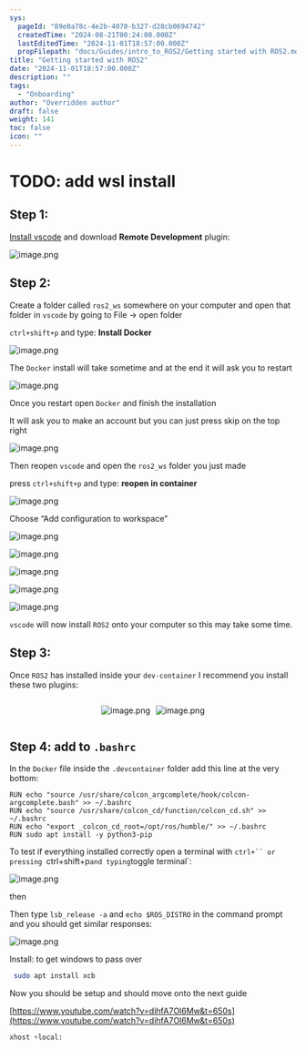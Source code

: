 ```yaml
---
sys:
  pageId: "89e0a78c-4e2b-4070-b327-d28cb0694742"
  createdTime: "2024-08-21T00:24:00.000Z"
  lastEditedTime: "2024-11-01T18:57:00.000Z"
  propFilepath: "docs/Guides/intro_to_ROS2/Getting started with ROS2.md"
title: "Getting started with ROS2"
date: "2024-11-01T18:57:00.000Z"
description: ""
tags:
  - "Onboarding"
author: "Overridden author"
draft: false
weight: 141
toc: false
icon: ""
---
```


# TODO: add wsl install

## Step 1:

[Install vscode](https://code.visualstudio.com/download) and download **Remote Development** plugin:

![image.png](https://prod-files-secure.s3.us-west-2.amazonaws.com/d518164a-d88e-44d1-a4ee-3adb3bd8bce0/efb52993-1881-4a40-b95e-6f020334f022/image.png?X-Amz-Algorithm=AWS4-HMAC-SHA256&X-Amz-Content-Sha256=UNSIGNED-PAYLOAD&X-Amz-Credential=ASIAZI2LB466Z5DZSLEO%2F20250223%2Fus-west-2%2Fs3%2Faws4_request&X-Amz-Date=20250223T140157Z&X-Amz-Expires=3600&X-Amz-Security-Token=IQoJb3JpZ2luX2VjEN7%2F%2F%2F%2F%2F%2F%2F%2F%2F%2FwEaCXVzLXdlc3QtMiJHMEUCIQCoI%2FJd5Dja64w00AejmORS0oolCB5tqULjgSBek6%2FfXQIgXHWrQZhnmuTGZYuNqm0zUCGfBXLPS1f%2B37rGXQccjYYq%2FwMIFxAAGgw2Mzc0MjMxODM4MDUiDG%2FOzNEo%2B9lSiR4eACrcA9AVxrINbyPhBGKeWsInxWhx9GZdgJGPvEsUs%2FsigRsACsvFQ3m85gATUMskYzQjaNvf4PtCZoDfieB1l9qbE3AHEMGQJv%2B2%2BveQYe3c%2BNzljAbP0zJ6CtDBRqclOiYDsKbA2Hzulh6awwn5MK3p7zado4pzhdiGafofcMQCQaFZT7EPAYsm3l6QF1t2vC8d46yMoqYZmW4ccHn%2Fe1sdKwPVDBKeapBPUc6ZTY33K%2FvV3tpi5Bd6aTjwssRdc69gGasL0d%2Fxx5A%2BqG08tNyLNXKASV6%2FQKOa0uwlKDw0tRFZaUTSeSiuPhC1YBrdGvHOz7kQriuZKOKP3%2BL%2FrxOFQtAeJglTVqYQzM48j74cFteeL7kulnyTl1xPxRYfi0C1ts34t4x343I4%2BCYMyn3qqSMFDLLQrX6s9FwJzRWHaxOd%2FwSi539FWH87FCkPhoUnP%2FzOpkJjuKCWweqHqpwqFxP3PCKNTpoy%2Bag%2BHINXSmYBTa%2BbCC2REQizqCbTKajJLOpDJnUQ%2BTcopOKVMw4GHdtYZTPgpDkItebHB7PiB6ge2HTaKCe4DtkX75H4G%2ByXfvkN1PFc4giLX4s1xxlCJL01%2F%2F1XWuNLo2uVEp%2FuaAxaydfTBWKSIhNlfimsMPjL7L0GOqUBKU7LEhdyP9ObHet4KD9Bcnsht8BmklgQcMGQ8k0Zjlwfj1TpXSbBrDDT2j6hV40cVAz7NrhafRwpFXAT7nDQdCSyRtJMXDQ6RkAoO12KncWlS8ECGBpe2IbxuL1eRJ3N8S99k2rAjSZDhW7SnmAYfw85XtwEnQ%2BQQcDUkPLF6ogLkNkasuYcrv4%2Bq65zruvpUnwTLKpZUTmN%2BP%2FzEH7oQktN1%2BRn&X-Amz-Signature=390e972f81eeac43e31bf455ca42b40dd8e41024ce0dd5738faa6ae2cadd6350&X-Amz-SignedHeaders=host&x-id=GetObject)

## Step 2:

Create a folder called `ros2_ws` somewhere on your computer and open that folder in `vscode` by going to File → open folder 

`ctrl+shift+p` and type: **Install Docker**

![image.png](https://prod-files-secure.s3.us-west-2.amazonaws.com/d518164a-d88e-44d1-a4ee-3adb3bd8bce0/2269dc0e-1cd5-47ff-bceb-c04ad9b2eab0/image.png?X-Amz-Algorithm=AWS4-HMAC-SHA256&X-Amz-Content-Sha256=UNSIGNED-PAYLOAD&X-Amz-Credential=ASIAZI2LB466Z5DZSLEO%2F20250223%2Fus-west-2%2Fs3%2Faws4_request&X-Amz-Date=20250223T140157Z&X-Amz-Expires=3600&X-Amz-Security-Token=IQoJb3JpZ2luX2VjEN7%2F%2F%2F%2F%2F%2F%2F%2F%2F%2FwEaCXVzLXdlc3QtMiJHMEUCIQCoI%2FJd5Dja64w00AejmORS0oolCB5tqULjgSBek6%2FfXQIgXHWrQZhnmuTGZYuNqm0zUCGfBXLPS1f%2B37rGXQccjYYq%2FwMIFxAAGgw2Mzc0MjMxODM4MDUiDG%2FOzNEo%2B9lSiR4eACrcA9AVxrINbyPhBGKeWsInxWhx9GZdgJGPvEsUs%2FsigRsACsvFQ3m85gATUMskYzQjaNvf4PtCZoDfieB1l9qbE3AHEMGQJv%2B2%2BveQYe3c%2BNzljAbP0zJ6CtDBRqclOiYDsKbA2Hzulh6awwn5MK3p7zado4pzhdiGafofcMQCQaFZT7EPAYsm3l6QF1t2vC8d46yMoqYZmW4ccHn%2Fe1sdKwPVDBKeapBPUc6ZTY33K%2FvV3tpi5Bd6aTjwssRdc69gGasL0d%2Fxx5A%2BqG08tNyLNXKASV6%2FQKOa0uwlKDw0tRFZaUTSeSiuPhC1YBrdGvHOz7kQriuZKOKP3%2BL%2FrxOFQtAeJglTVqYQzM48j74cFteeL7kulnyTl1xPxRYfi0C1ts34t4x343I4%2BCYMyn3qqSMFDLLQrX6s9FwJzRWHaxOd%2FwSi539FWH87FCkPhoUnP%2FzOpkJjuKCWweqHqpwqFxP3PCKNTpoy%2Bag%2BHINXSmYBTa%2BbCC2REQizqCbTKajJLOpDJnUQ%2BTcopOKVMw4GHdtYZTPgpDkItebHB7PiB6ge2HTaKCe4DtkX75H4G%2ByXfvkN1PFc4giLX4s1xxlCJL01%2F%2F1XWuNLo2uVEp%2FuaAxaydfTBWKSIhNlfimsMPjL7L0GOqUBKU7LEhdyP9ObHet4KD9Bcnsht8BmklgQcMGQ8k0Zjlwfj1TpXSbBrDDT2j6hV40cVAz7NrhafRwpFXAT7nDQdCSyRtJMXDQ6RkAoO12KncWlS8ECGBpe2IbxuL1eRJ3N8S99k2rAjSZDhW7SnmAYfw85XtwEnQ%2BQQcDUkPLF6ogLkNkasuYcrv4%2Bq65zruvpUnwTLKpZUTmN%2BP%2FzEH7oQktN1%2BRn&X-Amz-Signature=6b3a4d61e3a0b49038d94e8b13915b26de3bcaba717f73951e6173d321118517&X-Amz-SignedHeaders=host&x-id=GetObject)

The `Docker` install will take sometime and at the end it will ask you to restart

![image.png](https://prod-files-secure.s3.us-west-2.amazonaws.com/d518164a-d88e-44d1-a4ee-3adb3bd8bce0/ed233f78-be33-4b1f-b89c-9c346c0e961e/image.png?X-Amz-Algorithm=AWS4-HMAC-SHA256&X-Amz-Content-Sha256=UNSIGNED-PAYLOAD&X-Amz-Credential=ASIAZI2LB466Z5DZSLEO%2F20250223%2Fus-west-2%2Fs3%2Faws4_request&X-Amz-Date=20250223T140157Z&X-Amz-Expires=3600&X-Amz-Security-Token=IQoJb3JpZ2luX2VjEN7%2F%2F%2F%2F%2F%2F%2F%2F%2F%2FwEaCXVzLXdlc3QtMiJHMEUCIQCoI%2FJd5Dja64w00AejmORS0oolCB5tqULjgSBek6%2FfXQIgXHWrQZhnmuTGZYuNqm0zUCGfBXLPS1f%2B37rGXQccjYYq%2FwMIFxAAGgw2Mzc0MjMxODM4MDUiDG%2FOzNEo%2B9lSiR4eACrcA9AVxrINbyPhBGKeWsInxWhx9GZdgJGPvEsUs%2FsigRsACsvFQ3m85gATUMskYzQjaNvf4PtCZoDfieB1l9qbE3AHEMGQJv%2B2%2BveQYe3c%2BNzljAbP0zJ6CtDBRqclOiYDsKbA2Hzulh6awwn5MK3p7zado4pzhdiGafofcMQCQaFZT7EPAYsm3l6QF1t2vC8d46yMoqYZmW4ccHn%2Fe1sdKwPVDBKeapBPUc6ZTY33K%2FvV3tpi5Bd6aTjwssRdc69gGasL0d%2Fxx5A%2BqG08tNyLNXKASV6%2FQKOa0uwlKDw0tRFZaUTSeSiuPhC1YBrdGvHOz7kQriuZKOKP3%2BL%2FrxOFQtAeJglTVqYQzM48j74cFteeL7kulnyTl1xPxRYfi0C1ts34t4x343I4%2BCYMyn3qqSMFDLLQrX6s9FwJzRWHaxOd%2FwSi539FWH87FCkPhoUnP%2FzOpkJjuKCWweqHqpwqFxP3PCKNTpoy%2Bag%2BHINXSmYBTa%2BbCC2REQizqCbTKajJLOpDJnUQ%2BTcopOKVMw4GHdtYZTPgpDkItebHB7PiB6ge2HTaKCe4DtkX75H4G%2ByXfvkN1PFc4giLX4s1xxlCJL01%2F%2F1XWuNLo2uVEp%2FuaAxaydfTBWKSIhNlfimsMPjL7L0GOqUBKU7LEhdyP9ObHet4KD9Bcnsht8BmklgQcMGQ8k0Zjlwfj1TpXSbBrDDT2j6hV40cVAz7NrhafRwpFXAT7nDQdCSyRtJMXDQ6RkAoO12KncWlS8ECGBpe2IbxuL1eRJ3N8S99k2rAjSZDhW7SnmAYfw85XtwEnQ%2BQQcDUkPLF6ogLkNkasuYcrv4%2Bq65zruvpUnwTLKpZUTmN%2BP%2FzEH7oQktN1%2BRn&X-Amz-Signature=b92d5eb050fe64067d1fcea6909cdd9389f99014eda0af0301065c9e73c1e231&X-Amz-SignedHeaders=host&x-id=GetObject)

Once you restart open `Docker` and finish the installation

It will ask you to make an account but you can just press skip on the top right

![image.png](https://prod-files-secure.s3.us-west-2.amazonaws.com/d518164a-d88e-44d1-a4ee-3adb3bd8bce0/21010ad9-1659-4fd9-9f59-9932a09b2a3d/image.png?X-Amz-Algorithm=AWS4-HMAC-SHA256&X-Amz-Content-Sha256=UNSIGNED-PAYLOAD&X-Amz-Credential=ASIAZI2LB466Z5DZSLEO%2F20250223%2Fus-west-2%2Fs3%2Faws4_request&X-Amz-Date=20250223T140157Z&X-Amz-Expires=3600&X-Amz-Security-Token=IQoJb3JpZ2luX2VjEN7%2F%2F%2F%2F%2F%2F%2F%2F%2F%2FwEaCXVzLXdlc3QtMiJHMEUCIQCoI%2FJd5Dja64w00AejmORS0oolCB5tqULjgSBek6%2FfXQIgXHWrQZhnmuTGZYuNqm0zUCGfBXLPS1f%2B37rGXQccjYYq%2FwMIFxAAGgw2Mzc0MjMxODM4MDUiDG%2FOzNEo%2B9lSiR4eACrcA9AVxrINbyPhBGKeWsInxWhx9GZdgJGPvEsUs%2FsigRsACsvFQ3m85gATUMskYzQjaNvf4PtCZoDfieB1l9qbE3AHEMGQJv%2B2%2BveQYe3c%2BNzljAbP0zJ6CtDBRqclOiYDsKbA2Hzulh6awwn5MK3p7zado4pzhdiGafofcMQCQaFZT7EPAYsm3l6QF1t2vC8d46yMoqYZmW4ccHn%2Fe1sdKwPVDBKeapBPUc6ZTY33K%2FvV3tpi5Bd6aTjwssRdc69gGasL0d%2Fxx5A%2BqG08tNyLNXKASV6%2FQKOa0uwlKDw0tRFZaUTSeSiuPhC1YBrdGvHOz7kQriuZKOKP3%2BL%2FrxOFQtAeJglTVqYQzM48j74cFteeL7kulnyTl1xPxRYfi0C1ts34t4x343I4%2BCYMyn3qqSMFDLLQrX6s9FwJzRWHaxOd%2FwSi539FWH87FCkPhoUnP%2FzOpkJjuKCWweqHqpwqFxP3PCKNTpoy%2Bag%2BHINXSmYBTa%2BbCC2REQizqCbTKajJLOpDJnUQ%2BTcopOKVMw4GHdtYZTPgpDkItebHB7PiB6ge2HTaKCe4DtkX75H4G%2ByXfvkN1PFc4giLX4s1xxlCJL01%2F%2F1XWuNLo2uVEp%2FuaAxaydfTBWKSIhNlfimsMPjL7L0GOqUBKU7LEhdyP9ObHet4KD9Bcnsht8BmklgQcMGQ8k0Zjlwfj1TpXSbBrDDT2j6hV40cVAz7NrhafRwpFXAT7nDQdCSyRtJMXDQ6RkAoO12KncWlS8ECGBpe2IbxuL1eRJ3N8S99k2rAjSZDhW7SnmAYfw85XtwEnQ%2BQQcDUkPLF6ogLkNkasuYcrv4%2Bq65zruvpUnwTLKpZUTmN%2BP%2FzEH7oQktN1%2BRn&X-Amz-Signature=99b53015540e0295de75ddd41c096abc03a1a44c52cdf38212fd0d1405e93219&X-Amz-SignedHeaders=host&x-id=GetObject)

Then reopen `vscode` and open the `ros2_ws` folder you just made

press `ctrl+shift+p` and type: **reopen in container**

![image.png](https://prod-files-secure.s3.us-west-2.amazonaws.com/d518164a-d88e-44d1-a4ee-3adb3bd8bce0/4e93b8c2-41ad-488c-8095-c74205196118/image.png?X-Amz-Algorithm=AWS4-HMAC-SHA256&X-Amz-Content-Sha256=UNSIGNED-PAYLOAD&X-Amz-Credential=ASIAZI2LB466Z5DZSLEO%2F20250223%2Fus-west-2%2Fs3%2Faws4_request&X-Amz-Date=20250223T140157Z&X-Amz-Expires=3600&X-Amz-Security-Token=IQoJb3JpZ2luX2VjEN7%2F%2F%2F%2F%2F%2F%2F%2F%2F%2FwEaCXVzLXdlc3QtMiJHMEUCIQCoI%2FJd5Dja64w00AejmORS0oolCB5tqULjgSBek6%2FfXQIgXHWrQZhnmuTGZYuNqm0zUCGfBXLPS1f%2B37rGXQccjYYq%2FwMIFxAAGgw2Mzc0MjMxODM4MDUiDG%2FOzNEo%2B9lSiR4eACrcA9AVxrINbyPhBGKeWsInxWhx9GZdgJGPvEsUs%2FsigRsACsvFQ3m85gATUMskYzQjaNvf4PtCZoDfieB1l9qbE3AHEMGQJv%2B2%2BveQYe3c%2BNzljAbP0zJ6CtDBRqclOiYDsKbA2Hzulh6awwn5MK3p7zado4pzhdiGafofcMQCQaFZT7EPAYsm3l6QF1t2vC8d46yMoqYZmW4ccHn%2Fe1sdKwPVDBKeapBPUc6ZTY33K%2FvV3tpi5Bd6aTjwssRdc69gGasL0d%2Fxx5A%2BqG08tNyLNXKASV6%2FQKOa0uwlKDw0tRFZaUTSeSiuPhC1YBrdGvHOz7kQriuZKOKP3%2BL%2FrxOFQtAeJglTVqYQzM48j74cFteeL7kulnyTl1xPxRYfi0C1ts34t4x343I4%2BCYMyn3qqSMFDLLQrX6s9FwJzRWHaxOd%2FwSi539FWH87FCkPhoUnP%2FzOpkJjuKCWweqHqpwqFxP3PCKNTpoy%2Bag%2BHINXSmYBTa%2BbCC2REQizqCbTKajJLOpDJnUQ%2BTcopOKVMw4GHdtYZTPgpDkItebHB7PiB6ge2HTaKCe4DtkX75H4G%2ByXfvkN1PFc4giLX4s1xxlCJL01%2F%2F1XWuNLo2uVEp%2FuaAxaydfTBWKSIhNlfimsMPjL7L0GOqUBKU7LEhdyP9ObHet4KD9Bcnsht8BmklgQcMGQ8k0Zjlwfj1TpXSbBrDDT2j6hV40cVAz7NrhafRwpFXAT7nDQdCSyRtJMXDQ6RkAoO12KncWlS8ECGBpe2IbxuL1eRJ3N8S99k2rAjSZDhW7SnmAYfw85XtwEnQ%2BQQcDUkPLF6ogLkNkasuYcrv4%2Bq65zruvpUnwTLKpZUTmN%2BP%2FzEH7oQktN1%2BRn&X-Amz-Signature=b12e6888c55288876d717201b01694d659e4c9e6b7116a6d6feee692d7db871b&X-Amz-SignedHeaders=host&x-id=GetObject)

Choose “Add configuration to workspace”

![image.png](https://prod-files-secure.s3.us-west-2.amazonaws.com/d518164a-d88e-44d1-a4ee-3adb3bd8bce0/9560b282-5060-4989-ba37-97e7b2c22476/image.png?X-Amz-Algorithm=AWS4-HMAC-SHA256&X-Amz-Content-Sha256=UNSIGNED-PAYLOAD&X-Amz-Credential=ASIAZI2LB466Z5DZSLEO%2F20250223%2Fus-west-2%2Fs3%2Faws4_request&X-Amz-Date=20250223T140157Z&X-Amz-Expires=3600&X-Amz-Security-Token=IQoJb3JpZ2luX2VjEN7%2F%2F%2F%2F%2F%2F%2F%2F%2F%2FwEaCXVzLXdlc3QtMiJHMEUCIQCoI%2FJd5Dja64w00AejmORS0oolCB5tqULjgSBek6%2FfXQIgXHWrQZhnmuTGZYuNqm0zUCGfBXLPS1f%2B37rGXQccjYYq%2FwMIFxAAGgw2Mzc0MjMxODM4MDUiDG%2FOzNEo%2B9lSiR4eACrcA9AVxrINbyPhBGKeWsInxWhx9GZdgJGPvEsUs%2FsigRsACsvFQ3m85gATUMskYzQjaNvf4PtCZoDfieB1l9qbE3AHEMGQJv%2B2%2BveQYe3c%2BNzljAbP0zJ6CtDBRqclOiYDsKbA2Hzulh6awwn5MK3p7zado4pzhdiGafofcMQCQaFZT7EPAYsm3l6QF1t2vC8d46yMoqYZmW4ccHn%2Fe1sdKwPVDBKeapBPUc6ZTY33K%2FvV3tpi5Bd6aTjwssRdc69gGasL0d%2Fxx5A%2BqG08tNyLNXKASV6%2FQKOa0uwlKDw0tRFZaUTSeSiuPhC1YBrdGvHOz7kQriuZKOKP3%2BL%2FrxOFQtAeJglTVqYQzM48j74cFteeL7kulnyTl1xPxRYfi0C1ts34t4x343I4%2BCYMyn3qqSMFDLLQrX6s9FwJzRWHaxOd%2FwSi539FWH87FCkPhoUnP%2FzOpkJjuKCWweqHqpwqFxP3PCKNTpoy%2Bag%2BHINXSmYBTa%2BbCC2REQizqCbTKajJLOpDJnUQ%2BTcopOKVMw4GHdtYZTPgpDkItebHB7PiB6ge2HTaKCe4DtkX75H4G%2ByXfvkN1PFc4giLX4s1xxlCJL01%2F%2F1XWuNLo2uVEp%2FuaAxaydfTBWKSIhNlfimsMPjL7L0GOqUBKU7LEhdyP9ObHet4KD9Bcnsht8BmklgQcMGQ8k0Zjlwfj1TpXSbBrDDT2j6hV40cVAz7NrhafRwpFXAT7nDQdCSyRtJMXDQ6RkAoO12KncWlS8ECGBpe2IbxuL1eRJ3N8S99k2rAjSZDhW7SnmAYfw85XtwEnQ%2BQQcDUkPLF6ogLkNkasuYcrv4%2Bq65zruvpUnwTLKpZUTmN%2BP%2FzEH7oQktN1%2BRn&X-Amz-Signature=b9952c6cfcd3ded7cce5e80bb56ecd206e07eace5638c52a1028ec1a5c02c381&X-Amz-SignedHeaders=host&x-id=GetObject)

![image.png](https://prod-files-secure.s3.us-west-2.amazonaws.com/d518164a-d88e-44d1-a4ee-3adb3bd8bce0/2ee63f81-886b-48e8-a553-dc6e5eac99e4/image.png?X-Amz-Algorithm=AWS4-HMAC-SHA256&X-Amz-Content-Sha256=UNSIGNED-PAYLOAD&X-Amz-Credential=ASIAZI2LB466Z5DZSLEO%2F20250223%2Fus-west-2%2Fs3%2Faws4_request&X-Amz-Date=20250223T140157Z&X-Amz-Expires=3600&X-Amz-Security-Token=IQoJb3JpZ2luX2VjEN7%2F%2F%2F%2F%2F%2F%2F%2F%2F%2FwEaCXVzLXdlc3QtMiJHMEUCIQCoI%2FJd5Dja64w00AejmORS0oolCB5tqULjgSBek6%2FfXQIgXHWrQZhnmuTGZYuNqm0zUCGfBXLPS1f%2B37rGXQccjYYq%2FwMIFxAAGgw2Mzc0MjMxODM4MDUiDG%2FOzNEo%2B9lSiR4eACrcA9AVxrINbyPhBGKeWsInxWhx9GZdgJGPvEsUs%2FsigRsACsvFQ3m85gATUMskYzQjaNvf4PtCZoDfieB1l9qbE3AHEMGQJv%2B2%2BveQYe3c%2BNzljAbP0zJ6CtDBRqclOiYDsKbA2Hzulh6awwn5MK3p7zado4pzhdiGafofcMQCQaFZT7EPAYsm3l6QF1t2vC8d46yMoqYZmW4ccHn%2Fe1sdKwPVDBKeapBPUc6ZTY33K%2FvV3tpi5Bd6aTjwssRdc69gGasL0d%2Fxx5A%2BqG08tNyLNXKASV6%2FQKOa0uwlKDw0tRFZaUTSeSiuPhC1YBrdGvHOz7kQriuZKOKP3%2BL%2FrxOFQtAeJglTVqYQzM48j74cFteeL7kulnyTl1xPxRYfi0C1ts34t4x343I4%2BCYMyn3qqSMFDLLQrX6s9FwJzRWHaxOd%2FwSi539FWH87FCkPhoUnP%2FzOpkJjuKCWweqHqpwqFxP3PCKNTpoy%2Bag%2BHINXSmYBTa%2BbCC2REQizqCbTKajJLOpDJnUQ%2BTcopOKVMw4GHdtYZTPgpDkItebHB7PiB6ge2HTaKCe4DtkX75H4G%2ByXfvkN1PFc4giLX4s1xxlCJL01%2F%2F1XWuNLo2uVEp%2FuaAxaydfTBWKSIhNlfimsMPjL7L0GOqUBKU7LEhdyP9ObHet4KD9Bcnsht8BmklgQcMGQ8k0Zjlwfj1TpXSbBrDDT2j6hV40cVAz7NrhafRwpFXAT7nDQdCSyRtJMXDQ6RkAoO12KncWlS8ECGBpe2IbxuL1eRJ3N8S99k2rAjSZDhW7SnmAYfw85XtwEnQ%2BQQcDUkPLF6ogLkNkasuYcrv4%2Bq65zruvpUnwTLKpZUTmN%2BP%2FzEH7oQktN1%2BRn&X-Amz-Signature=00a0c93879e553310a7fe1e8654579f48f24ccaaf467ed998866f0e00e843156&X-Amz-SignedHeaders=host&x-id=GetObject)

![image.png](https://prod-files-secure.s3.us-west-2.amazonaws.com/d518164a-d88e-44d1-a4ee-3adb3bd8bce0/ae1580b2-b048-407e-aed9-b584224a7a04/image.png?X-Amz-Algorithm=AWS4-HMAC-SHA256&X-Amz-Content-Sha256=UNSIGNED-PAYLOAD&X-Amz-Credential=ASIAZI2LB466Z5DZSLEO%2F20250223%2Fus-west-2%2Fs3%2Faws4_request&X-Amz-Date=20250223T140157Z&X-Amz-Expires=3600&X-Amz-Security-Token=IQoJb3JpZ2luX2VjEN7%2F%2F%2F%2F%2F%2F%2F%2F%2F%2FwEaCXVzLXdlc3QtMiJHMEUCIQCoI%2FJd5Dja64w00AejmORS0oolCB5tqULjgSBek6%2FfXQIgXHWrQZhnmuTGZYuNqm0zUCGfBXLPS1f%2B37rGXQccjYYq%2FwMIFxAAGgw2Mzc0MjMxODM4MDUiDG%2FOzNEo%2B9lSiR4eACrcA9AVxrINbyPhBGKeWsInxWhx9GZdgJGPvEsUs%2FsigRsACsvFQ3m85gATUMskYzQjaNvf4PtCZoDfieB1l9qbE3AHEMGQJv%2B2%2BveQYe3c%2BNzljAbP0zJ6CtDBRqclOiYDsKbA2Hzulh6awwn5MK3p7zado4pzhdiGafofcMQCQaFZT7EPAYsm3l6QF1t2vC8d46yMoqYZmW4ccHn%2Fe1sdKwPVDBKeapBPUc6ZTY33K%2FvV3tpi5Bd6aTjwssRdc69gGasL0d%2Fxx5A%2BqG08tNyLNXKASV6%2FQKOa0uwlKDw0tRFZaUTSeSiuPhC1YBrdGvHOz7kQriuZKOKP3%2BL%2FrxOFQtAeJglTVqYQzM48j74cFteeL7kulnyTl1xPxRYfi0C1ts34t4x343I4%2BCYMyn3qqSMFDLLQrX6s9FwJzRWHaxOd%2FwSi539FWH87FCkPhoUnP%2FzOpkJjuKCWweqHqpwqFxP3PCKNTpoy%2Bag%2BHINXSmYBTa%2BbCC2REQizqCbTKajJLOpDJnUQ%2BTcopOKVMw4GHdtYZTPgpDkItebHB7PiB6ge2HTaKCe4DtkX75H4G%2ByXfvkN1PFc4giLX4s1xxlCJL01%2F%2F1XWuNLo2uVEp%2FuaAxaydfTBWKSIhNlfimsMPjL7L0GOqUBKU7LEhdyP9ObHet4KD9Bcnsht8BmklgQcMGQ8k0Zjlwfj1TpXSbBrDDT2j6hV40cVAz7NrhafRwpFXAT7nDQdCSyRtJMXDQ6RkAoO12KncWlS8ECGBpe2IbxuL1eRJ3N8S99k2rAjSZDhW7SnmAYfw85XtwEnQ%2BQQcDUkPLF6ogLkNkasuYcrv4%2Bq65zruvpUnwTLKpZUTmN%2BP%2FzEH7oQktN1%2BRn&X-Amz-Signature=131f74417112ac515b7b20c3ebaa32995c28797f9d8d670b2a24e82cc065a58c&X-Amz-SignedHeaders=host&x-id=GetObject)

![image.png](https://prod-files-secure.s3.us-west-2.amazonaws.com/d518164a-d88e-44d1-a4ee-3adb3bd8bce0/53255b28-f75e-430f-b9e3-c0ac8577e42b/image.png?X-Amz-Algorithm=AWS4-HMAC-SHA256&X-Amz-Content-Sha256=UNSIGNED-PAYLOAD&X-Amz-Credential=ASIAZI2LB466Z5DZSLEO%2F20250223%2Fus-west-2%2Fs3%2Faws4_request&X-Amz-Date=20250223T140157Z&X-Amz-Expires=3600&X-Amz-Security-Token=IQoJb3JpZ2luX2VjEN7%2F%2F%2F%2F%2F%2F%2F%2F%2F%2FwEaCXVzLXdlc3QtMiJHMEUCIQCoI%2FJd5Dja64w00AejmORS0oolCB5tqULjgSBek6%2FfXQIgXHWrQZhnmuTGZYuNqm0zUCGfBXLPS1f%2B37rGXQccjYYq%2FwMIFxAAGgw2Mzc0MjMxODM4MDUiDG%2FOzNEo%2B9lSiR4eACrcA9AVxrINbyPhBGKeWsInxWhx9GZdgJGPvEsUs%2FsigRsACsvFQ3m85gATUMskYzQjaNvf4PtCZoDfieB1l9qbE3AHEMGQJv%2B2%2BveQYe3c%2BNzljAbP0zJ6CtDBRqclOiYDsKbA2Hzulh6awwn5MK3p7zado4pzhdiGafofcMQCQaFZT7EPAYsm3l6QF1t2vC8d46yMoqYZmW4ccHn%2Fe1sdKwPVDBKeapBPUc6ZTY33K%2FvV3tpi5Bd6aTjwssRdc69gGasL0d%2Fxx5A%2BqG08tNyLNXKASV6%2FQKOa0uwlKDw0tRFZaUTSeSiuPhC1YBrdGvHOz7kQriuZKOKP3%2BL%2FrxOFQtAeJglTVqYQzM48j74cFteeL7kulnyTl1xPxRYfi0C1ts34t4x343I4%2BCYMyn3qqSMFDLLQrX6s9FwJzRWHaxOd%2FwSi539FWH87FCkPhoUnP%2FzOpkJjuKCWweqHqpwqFxP3PCKNTpoy%2Bag%2BHINXSmYBTa%2BbCC2REQizqCbTKajJLOpDJnUQ%2BTcopOKVMw4GHdtYZTPgpDkItebHB7PiB6ge2HTaKCe4DtkX75H4G%2ByXfvkN1PFc4giLX4s1xxlCJL01%2F%2F1XWuNLo2uVEp%2FuaAxaydfTBWKSIhNlfimsMPjL7L0GOqUBKU7LEhdyP9ObHet4KD9Bcnsht8BmklgQcMGQ8k0Zjlwfj1TpXSbBrDDT2j6hV40cVAz7NrhafRwpFXAT7nDQdCSyRtJMXDQ6RkAoO12KncWlS8ECGBpe2IbxuL1eRJ3N8S99k2rAjSZDhW7SnmAYfw85XtwEnQ%2BQQcDUkPLF6ogLkNkasuYcrv4%2Bq65zruvpUnwTLKpZUTmN%2BP%2FzEH7oQktN1%2BRn&X-Amz-Signature=ea41c8c7f46b13d72843c814b8d65aeed081ea1f635ed0dc4cd3d13bcd94e54a&X-Amz-SignedHeaders=host&x-id=GetObject)

![image.png](https://prod-files-secure.s3.us-west-2.amazonaws.com/d518164a-d88e-44d1-a4ee-3adb3bd8bce0/7c562767-5af9-4ffb-97d1-327bcdf4ee00/image.png?X-Amz-Algorithm=AWS4-HMAC-SHA256&X-Amz-Content-Sha256=UNSIGNED-PAYLOAD&X-Amz-Credential=ASIAZI2LB466Z5DZSLEO%2F20250223%2Fus-west-2%2Fs3%2Faws4_request&X-Amz-Date=20250223T140157Z&X-Amz-Expires=3600&X-Amz-Security-Token=IQoJb3JpZ2luX2VjEN7%2F%2F%2F%2F%2F%2F%2F%2F%2F%2FwEaCXVzLXdlc3QtMiJHMEUCIQCoI%2FJd5Dja64w00AejmORS0oolCB5tqULjgSBek6%2FfXQIgXHWrQZhnmuTGZYuNqm0zUCGfBXLPS1f%2B37rGXQccjYYq%2FwMIFxAAGgw2Mzc0MjMxODM4MDUiDG%2FOzNEo%2B9lSiR4eACrcA9AVxrINbyPhBGKeWsInxWhx9GZdgJGPvEsUs%2FsigRsACsvFQ3m85gATUMskYzQjaNvf4PtCZoDfieB1l9qbE3AHEMGQJv%2B2%2BveQYe3c%2BNzljAbP0zJ6CtDBRqclOiYDsKbA2Hzulh6awwn5MK3p7zado4pzhdiGafofcMQCQaFZT7EPAYsm3l6QF1t2vC8d46yMoqYZmW4ccHn%2Fe1sdKwPVDBKeapBPUc6ZTY33K%2FvV3tpi5Bd6aTjwssRdc69gGasL0d%2Fxx5A%2BqG08tNyLNXKASV6%2FQKOa0uwlKDw0tRFZaUTSeSiuPhC1YBrdGvHOz7kQriuZKOKP3%2BL%2FrxOFQtAeJglTVqYQzM48j74cFteeL7kulnyTl1xPxRYfi0C1ts34t4x343I4%2BCYMyn3qqSMFDLLQrX6s9FwJzRWHaxOd%2FwSi539FWH87FCkPhoUnP%2FzOpkJjuKCWweqHqpwqFxP3PCKNTpoy%2Bag%2BHINXSmYBTa%2BbCC2REQizqCbTKajJLOpDJnUQ%2BTcopOKVMw4GHdtYZTPgpDkItebHB7PiB6ge2HTaKCe4DtkX75H4G%2ByXfvkN1PFc4giLX4s1xxlCJL01%2F%2F1XWuNLo2uVEp%2FuaAxaydfTBWKSIhNlfimsMPjL7L0GOqUBKU7LEhdyP9ObHet4KD9Bcnsht8BmklgQcMGQ8k0Zjlwfj1TpXSbBrDDT2j6hV40cVAz7NrhafRwpFXAT7nDQdCSyRtJMXDQ6RkAoO12KncWlS8ECGBpe2IbxuL1eRJ3N8S99k2rAjSZDhW7SnmAYfw85XtwEnQ%2BQQcDUkPLF6ogLkNkasuYcrv4%2Bq65zruvpUnwTLKpZUTmN%2BP%2FzEH7oQktN1%2BRn&X-Amz-Signature=33eab100529915275f11028b8fcce1aa83e1ae709d308195bd1e758affce1161&X-Amz-SignedHeaders=host&x-id=GetObject)

`vscode` will now install `ROS2` onto your computer so this may take some time.

## Step 3:

Once `ROS2` has installed inside your `dev-container` I recommend you install these two plugins:

<div style="display: flex;flex-direction: row; column-gap:10px; max-width: 630px;justify-content: center;">
<div>

![image.png](https://prod-files-secure.s3.us-west-2.amazonaws.com/d518164a-d88e-44d1-a4ee-3adb3bd8bce0/3fc3d550-5a54-4ba1-ba6b-faa01cdb7369/image.png?X-Amz-Algorithm=AWS4-HMAC-SHA256&X-Amz-Content-Sha256=UNSIGNED-PAYLOAD&X-Amz-Credential=ASIAZI2LB466UQMFI6EH%2F20250223%2Fus-west-2%2Fs3%2Faws4_request&X-Amz-Date=20250223T140159Z&X-Amz-Expires=3600&X-Amz-Security-Token=IQoJb3JpZ2luX2VjENv%2F%2F%2F%2F%2F%2F%2F%2F%2F%2FwEaCXVzLXdlc3QtMiJGMEQCIDrCh7cKHPjuFIDaeieuqc4OETF3U8Qv%2BYSmwZBpvVHsAiAF4RRrO7LAsJm6bUyM2EEHDF8UGAiog1azChgve4HrVyr%2FAwgTEAAaDDYzNzQyMzE4MzgwNSIM9TYQ5BdONiA5IDQxKtwDl6XGV0XMMCke99g4FeUS7eMrKKO7jLHtwOy8MREheMqp%2FO%2FCvYsjvD64XG4vLjfigK5MuR4wLWxfcdI3NUFvL4R3Aph6l5VYwz%2F4mPDKjwrW3No5LnD2TerbibkwmMDtWjV6h%2F7nN698Pu%2BqVChYY9bysCwc0DuoRYpMNW6eeGxDKKLvyC8jPM5V3nGicQtHZPa21e%2BpfwRWIPITcpwSqe6%2Bcw%2FgKYRb0wtojpopsswGDoCzCd6ArmbImTa8%2FAYh5ee9D79NEXjTjUBy5seA4xFvT1Va3Y11pGxmrC5RInTxzYsLQ1X2h%2BrC88RLtq9gmzIuQx7HKKNzQdFdzPJ2v%2Fmx%2Fg%2F90KDADwGUQud3H9KIQbzeshWp64ZYBiwj7OdCw2NU7J36gQ9mjx1Gj%2FY9semAFsdH3F6aPexuWyHl2kRXt0nBRW3hE%2BMn9xf4YTTjQH1F5HuJuoNx%2F5znpPraSAuJZuini%2F5HqkUjKfMCJnLGtvsNcUaw6ZS2WkoBu%2BJKuB%2BTOIFwAgeMP1B0rqCFiVRG%2FJVWkdcMEdqMr5BCk%2BQ4OKGSB8Spe50vHVUTq%2Bxk3QGCJQ488a%2FWAcOgJWCqvzbBjthl9OYPaobyle9JfP12a4N0OlWt639S4V4w3%2BzrvQY6pgFqT9EKQEBkcefMpKqE%2B6CMvSSyBExN4WPEkjKsmQmeYkh%2FBUJut9DEASNem0SWBfbt6%2BwuZISRr%2BeU6KDggEXhYUWD0RMv8dSKiKFMiXD4bF6gL5Gt5JzSLM0tLe1CTXmN9Zwa4yyYNiGy3WsFaP4bjUOUTKKSfJP%2BnyKZzPCqYPW%2FHWvyiFATfCKr1mniaJgFhJUPhU7tQM%2BTwWCk0nyF6I2IXoQP&X-Amz-Signature=4d759810e2cc99d4cfd4546eafe178bd21ed2bd0e9d33a58fc0bf7b99b49b10d&X-Amz-SignedHeaders=host&x-id=GetObject)

</div>
<div>

![image.png](https://prod-files-secure.s3.us-west-2.amazonaws.com/d518164a-d88e-44d1-a4ee-3adb3bd8bce0/d994cc66-13c2-4093-a5a3-f84cf4601a82/image.png?X-Amz-Algorithm=AWS4-HMAC-SHA256&X-Amz-Content-Sha256=UNSIGNED-PAYLOAD&X-Amz-Credential=ASIAZI2LB466ZGIREOPJ%2F20250223%2Fus-west-2%2Fs3%2Faws4_request&X-Amz-Date=20250223T140200Z&X-Amz-Expires=3600&X-Amz-Security-Token=IQoJb3JpZ2luX2VjENv%2F%2F%2F%2F%2F%2F%2F%2F%2F%2FwEaCXVzLXdlc3QtMiJGMEQCIFjx3O%2B%2FaZIz5ZpUOGEshKBVhZBf0BM65o%2BAZX9FrJLeAiBZPsJS5S2BSG2Bj%2BSVQ1Gi2%2BsyspTKKERNcgozC8XSuSr%2FAwgUEAAaDDYzNzQyMzE4MzgwNSIMHjKFSiBEbvv0p72mKtwDQaw4%2BLvaDt%2FPZYLf5TsFuc4vhnEE2wV5MtzF3njAcSzyAsznM8jAqVzXNo4D%2Ft6FRiuYhJ3jdAhPZfpHTTRbH61%2BHCw2pa8GNkS%2Bg%2BNEEAlaxvIWXq6t8fdtHsYokteN97aBWjUfb1sdtfCmoGO95VUK5K%2F4TV1Fz66%2FYrlTV6yo3rAzLx3wbrEv3jPu%2BI1c4hZtvFIE1MahBhhrSMtX8XkRKfk56KvTdNzYqIv8DKwpQUL9ibbVvAxTnjLhCtsksztXQfgvCG6UvF7EUDaJp7sE2ID%2BsD6TlJZDzEv1KGKp74foCxL9YAWy%2BOfwM4KufRBwFHPBZuS6Q4lzydAa%2BeVfNtiSMuDT%2BeRvefcvSo7ZQ571uZDf8uuibh46piDhORNMhrHKcQ9qeWKeRv6H0NLew2ItPY63UFQDOBGd%2BUFRSu%2BQvJIGYPanwTHraJ3zyb3obGFsVyyQGfK0wimT4BY5hokngbllgktf5ooTWj3zMWd8xKBt%2BlbZst3itojNB7HigC%2BTWVoAtqdXBX3TQtN%2BHePpl8J4DMz%2BJi2a3yFExm7D5rd6DiuXJvvQNl1%2FEJrxLBxqPund%2BqYYcG9WVVFKywVmuO08PnKvWGqBcYSofLPkKUBi6SY%2BKZQw5ILsvQY6pgEbBZ47YArkDp84PfPT7%2BmJ97McSkPREbZzgb996ZzYXlFiKYTGofEQDGv2MTNm0KOWT9t4EZpf5CrijuejPuocCalxAh16ni2CtPtUVYxQXd%2BRb1%2F3%2FJR4FL%2BR4t8zzmP13TCr3ZpI8bjmaiBKJ9ncOgzf224CDiUSyrnCkb5bIfc8Zl2FTh3cReazY62zEXz81X2L43ffOb4prveunl14RRshYeIx&X-Amz-Signature=39ce0c0cae5790e001c587fb1d270c51bab0c817540cab0f20ad2d5beae0e7d6&X-Amz-SignedHeaders=host&x-id=GetObject)

</div>
</div>

## Step 4: add to `.bashrc`

In the `Docker` file inside the `.devcontainer` folder add this line at the very bottom: 

```docker
RUN echo "source /usr/share/colcon_argcomplete/hook/colcon-argcomplete.bash" >> ~/.bashrc
RUN echo "source /usr/share/colcon_cd/function/colcon_cd.sh" >> ~/.bashrc
RUN echo "export _colcon_cd_root=/opt/ros/humble/" >> ~/.bashrc
RUN sudo apt install -y python3-pip 
```

To test if everything installed correctly open a terminal with `ctrl+`` or pressing `ctrl+shift+p` and typing `toggle terminal`:

![image.png](https://prod-files-secure.s3.us-west-2.amazonaws.com/d518164a-d88e-44d1-a4ee-3adb3bd8bce0/6a4943d8-b04e-4c02-9a58-775f3384d1a5/image.png?X-Amz-Algorithm=AWS4-HMAC-SHA256&X-Amz-Content-Sha256=UNSIGNED-PAYLOAD&X-Amz-Credential=ASIAZI2LB466Z5DZSLEO%2F20250223%2Fus-west-2%2Fs3%2Faws4_request&X-Amz-Date=20250223T140157Z&X-Amz-Expires=3600&X-Amz-Security-Token=IQoJb3JpZ2luX2VjEN7%2F%2F%2F%2F%2F%2F%2F%2F%2F%2FwEaCXVzLXdlc3QtMiJHMEUCIQCoI%2FJd5Dja64w00AejmORS0oolCB5tqULjgSBek6%2FfXQIgXHWrQZhnmuTGZYuNqm0zUCGfBXLPS1f%2B37rGXQccjYYq%2FwMIFxAAGgw2Mzc0MjMxODM4MDUiDG%2FOzNEo%2B9lSiR4eACrcA9AVxrINbyPhBGKeWsInxWhx9GZdgJGPvEsUs%2FsigRsACsvFQ3m85gATUMskYzQjaNvf4PtCZoDfieB1l9qbE3AHEMGQJv%2B2%2BveQYe3c%2BNzljAbP0zJ6CtDBRqclOiYDsKbA2Hzulh6awwn5MK3p7zado4pzhdiGafofcMQCQaFZT7EPAYsm3l6QF1t2vC8d46yMoqYZmW4ccHn%2Fe1sdKwPVDBKeapBPUc6ZTY33K%2FvV3tpi5Bd6aTjwssRdc69gGasL0d%2Fxx5A%2BqG08tNyLNXKASV6%2FQKOa0uwlKDw0tRFZaUTSeSiuPhC1YBrdGvHOz7kQriuZKOKP3%2BL%2FrxOFQtAeJglTVqYQzM48j74cFteeL7kulnyTl1xPxRYfi0C1ts34t4x343I4%2BCYMyn3qqSMFDLLQrX6s9FwJzRWHaxOd%2FwSi539FWH87FCkPhoUnP%2FzOpkJjuKCWweqHqpwqFxP3PCKNTpoy%2Bag%2BHINXSmYBTa%2BbCC2REQizqCbTKajJLOpDJnUQ%2BTcopOKVMw4GHdtYZTPgpDkItebHB7PiB6ge2HTaKCe4DtkX75H4G%2ByXfvkN1PFc4giLX4s1xxlCJL01%2F%2F1XWuNLo2uVEp%2FuaAxaydfTBWKSIhNlfimsMPjL7L0GOqUBKU7LEhdyP9ObHet4KD9Bcnsht8BmklgQcMGQ8k0Zjlwfj1TpXSbBrDDT2j6hV40cVAz7NrhafRwpFXAT7nDQdCSyRtJMXDQ6RkAoO12KncWlS8ECGBpe2IbxuL1eRJ3N8S99k2rAjSZDhW7SnmAYfw85XtwEnQ%2BQQcDUkPLF6ogLkNkasuYcrv4%2Bq65zruvpUnwTLKpZUTmN%2BP%2FzEH7oQktN1%2BRn&X-Amz-Signature=e8c730c24c16cc2604140c39ad413830f2ca3020d0602ac55a9fd852a7d2e575&X-Amz-SignedHeaders=host&x-id=GetObject)

then 

Then type `lsb_release -a` and `echo $ROS_DISTRO` in the command prompt and you should get similar responses:

![image.png](https://prod-files-secure.s3.us-west-2.amazonaws.com/d518164a-d88e-44d1-a4ee-3adb3bd8bce0/3e635dec-a805-4e85-8b9e-d000e5b71a4e/image.png?X-Amz-Algorithm=AWS4-HMAC-SHA256&X-Amz-Content-Sha256=UNSIGNED-PAYLOAD&X-Amz-Credential=ASIAZI2LB466Z5DZSLEO%2F20250223%2Fus-west-2%2Fs3%2Faws4_request&X-Amz-Date=20250223T140157Z&X-Amz-Expires=3600&X-Amz-Security-Token=IQoJb3JpZ2luX2VjEN7%2F%2F%2F%2F%2F%2F%2F%2F%2F%2FwEaCXVzLXdlc3QtMiJHMEUCIQCoI%2FJd5Dja64w00AejmORS0oolCB5tqULjgSBek6%2FfXQIgXHWrQZhnmuTGZYuNqm0zUCGfBXLPS1f%2B37rGXQccjYYq%2FwMIFxAAGgw2Mzc0MjMxODM4MDUiDG%2FOzNEo%2B9lSiR4eACrcA9AVxrINbyPhBGKeWsInxWhx9GZdgJGPvEsUs%2FsigRsACsvFQ3m85gATUMskYzQjaNvf4PtCZoDfieB1l9qbE3AHEMGQJv%2B2%2BveQYe3c%2BNzljAbP0zJ6CtDBRqclOiYDsKbA2Hzulh6awwn5MK3p7zado4pzhdiGafofcMQCQaFZT7EPAYsm3l6QF1t2vC8d46yMoqYZmW4ccHn%2Fe1sdKwPVDBKeapBPUc6ZTY33K%2FvV3tpi5Bd6aTjwssRdc69gGasL0d%2Fxx5A%2BqG08tNyLNXKASV6%2FQKOa0uwlKDw0tRFZaUTSeSiuPhC1YBrdGvHOz7kQriuZKOKP3%2BL%2FrxOFQtAeJglTVqYQzM48j74cFteeL7kulnyTl1xPxRYfi0C1ts34t4x343I4%2BCYMyn3qqSMFDLLQrX6s9FwJzRWHaxOd%2FwSi539FWH87FCkPhoUnP%2FzOpkJjuKCWweqHqpwqFxP3PCKNTpoy%2Bag%2BHINXSmYBTa%2BbCC2REQizqCbTKajJLOpDJnUQ%2BTcopOKVMw4GHdtYZTPgpDkItebHB7PiB6ge2HTaKCe4DtkX75H4G%2ByXfvkN1PFc4giLX4s1xxlCJL01%2F%2F1XWuNLo2uVEp%2FuaAxaydfTBWKSIhNlfimsMPjL7L0GOqUBKU7LEhdyP9ObHet4KD9Bcnsht8BmklgQcMGQ8k0Zjlwfj1TpXSbBrDDT2j6hV40cVAz7NrhafRwpFXAT7nDQdCSyRtJMXDQ6RkAoO12KncWlS8ECGBpe2IbxuL1eRJ3N8S99k2rAjSZDhW7SnmAYfw85XtwEnQ%2BQQcDUkPLF6ogLkNkasuYcrv4%2Bq65zruvpUnwTLKpZUTmN%2BP%2FzEH7oQktN1%2BRn&X-Amz-Signature=a26a70de17d1e4942972e2c8aab7f2cfde9d458479b1bc214ebbc66d81c56443&X-Amz-SignedHeaders=host&x-id=GetObject)

Install:  to get windows to pass over

```bash
 sudo apt install xcb
```

Now you should be setup and should move onto the next guide 

[https://www.youtube.com/watch?v=dihfA7Ol6Mw&t=650s](https://www.youtube.com/watch?v=dihfA7Ol6Mw&t=650s)

```python
xhost +local:
```
